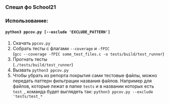 ### Спешл фо School21

### Использование:
#### `python3 ppcov.py [--exclude 'EXCLUDE_PATTERN']`

1. Скачать `ppcov.py`
2. Собрать тесты с флагами `--coverage` и `-fPIC` </br>
(`gcc --coverage -fPIC some_test_files.c -o tests/build/test_runner`) </br>
3. Прогнать тесты </br>
(`./tests/build/test_runner`) </br>
4. Вызвать `python3 ppcov.py` </br>
5. Чтобы убрать из репорта покрытия сами тестовые файлы, можно передать паттерн фильтрации названия файлов. Например для файлов, которые лежат в папке `tests` и в названии которых есть `test_`, команда будет выглядеть так:
`python3 ppcov.py --exclude 'tests/test_*`
